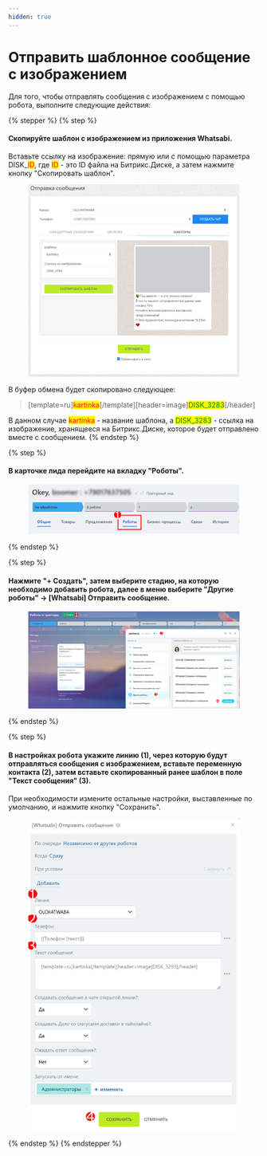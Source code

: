 ```yaml
---
hidden: true
---
```


# Отправить шаблонное сообщение с изображением

Для того, чтобы отправлять сообщения с изображением с помощью робота, выполните следующие действия:

{% stepper %}
{% step %}
#### Скопируйте шаблон с изображением из приложения Whatsabi.

Вставьте ссылку на изображение: прямую или с помощью параметра DISK\_<mark style="color:red;">ID</mark>, где <mark style="color:red;">ID</mark> - это ID файла на Битрикс.Диске, а затем нажмите кнопку "Скопировать шаблон".

<figure><img src="../../.gitbook/assets/Скриншот 21.08.25_03.46.34.png" alt=""><figcaption></figcaption></figure>

В буфер обмена будет скопировано следующее:

> \[template=ru]<mark style="color:red;">kartinka</mark>\[/template]\[header=image]<mark style="color:green;">DISK\_3283</mark>\[/header]

В данном случае <mark style="color:red;">kartinka</mark> - название шаблона, а <mark style="color:green;">DISK\_3283</mark> - ссылка на изображение, хранящееся на Битрикс.Диске, которое будет отправлено вместе с сообщением.
{% endstep %}

{% step %}
#### В карточке лида перейдите на вкладку "Роботы".&#x20;

<figure><img src="../../.gitbook/assets/Скриншот 21.08.25_05.00.08.png" alt=""><figcaption></figcaption></figure>
{% endstep %}

{% step %}
#### Нажмите "+ Создать", затем выберите стадию, на которую необходимо добавить робота, далее в меню выберите "Другие роботы" -> \[Whatsabi] Отправить сообщение.

<figure><img src="../../.gitbook/assets/Скриншот 21.08.25_05.04.09.png" alt=""><figcaption></figcaption></figure>
{% endstep %}

{% step %}
#### В настройках робота укажите линию (1), через которую будут отправляться сообщения с изображением, вставьте переменную контакта (2), затем вставьте скопированный ранее шаблон в поле "Текст сообщения" (3).&#x20;

При необходимости измените остальные настройки, выставленные по умолчанию, и нажмите кнопку "Сохранить".

<figure><img src="../../.gitbook/assets/Скриншот 21.08.25_05.44.09.png" alt=""><figcaption></figcaption></figure>
{% endstep %}
{% endstepper %}



